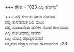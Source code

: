 +++
title = "023 ಎಲ್ಲಿ ಕರ್ಣನು"

+++
ಎಲ್ಲಿ ಕರ್ಣನು ತಿರುಗಿ ನೋಡಿದ  
ಡಲ್ಲಿ ತಾನೆಡವಂಕ ಬಲ ಮುಖ  
ದಲ್ಲಿ ಸೂತಜನೆಂತು ದೆಸೆಗಳ ನೋಡೆ ಕರ್ಣಮಯ  
ಎಲ್ಲಿ ನೋಡಿದಡಲ್ಲಿ ಕರ್ಣನ  
ಬಿಲ್ಲ ಬೊಬ್ಬೆ ರಥಾಶ್ವರವವೆದೆ  
ದಲ್ಲಣದ ದೆಖ್ಖಾಳ ರಚನಾ ರಸಿಕನವನೆಂದ      ॥23॥